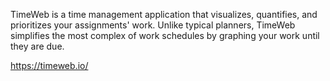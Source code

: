 TimeWeb is a time management application that visualizes, quantifies, and prioritizes your assignments' work. Unlike typical planners, TimeWeb simplifies the most complex of work schedules by graphing your work until they are due.

https://timeweb.io/